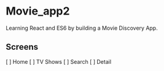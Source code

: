 # Movie_app2

Learning React and ES6 by building a Movie Discovery App.

## Screens

[ ] Home
[ ] TV Shows
[ ] Search
[ ] Detail
